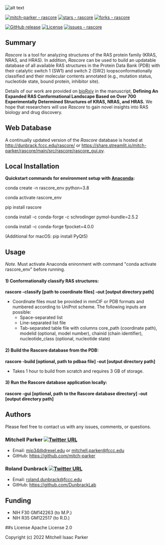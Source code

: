 ![alt text](https://github.com/mitch-parker/rascore/blob/main/src/rascore/util/data/rascore_logo.png)

<a href="https://github.com/mitch-parker/rascore" title="Go to GitHub repo"><img src="https://img.shields.io/static/v1?label=mitch-parker&message=rascore&color=e78ac3&logo=github" alt="mitch-parker - rascore"></a>
<a href="https://github.com/mitch-parker/rascore"><img src="https://img.shields.io/github/stars/mitch-parker/rascore?style=social" alt="stars - rascore"></a>
<a href="https://github.com/mitch-parker/rascore"><img src="https://img.shields.io/github/forks/mitch-parker/rascore?style=social" alt="forks - rascore"></a>

</div>

<a href="https://github.com/mitch-parker/rascore/releases/"><img src="https://img.shields.io/github/release/mitch-parker/rascore?include_prereleases=&sort=semver&color=e78ac3" alt="GitHub release"></a>
<a href="#license"><img src="https://img.shields.io/badge/License-Apache_2.0-e78ac3" alt="License"></a>
<a href="https://github.com/mitch-parker/rascore/issues"><img src="https://img.shields.io/github/issues/mitch-parker/rascore" alt="issues - rascore"></a>

## Summary

*Rascore* is a tool for analyzing structures of the RAS protein family (KRAS, NRAS, and HRAS). In addition, *Rascore* can be used to build an updatable database of all available RAS structures in the Protein Data Bank (PDB) with their catalytic switch 1 (SW1) and switch 2 (SW2) loopsconformationally classified and their 
molecular contents annotated (e.g., mutation status, nucleotide state, bound protein, inhibitor site). 

Details of our work are provided on [bioRxiv](https://www.biorxiv.org/content/10.1101/2022.02.02.478568v2) in the manuscript, **Defining An Expanded RAS Conformational Landscape Based on Over 700 Experimentally Determined Structures of KRAS, NRAS, and HRAS.** We hope that researchers will use *Rascore* to gain novel insights into RAS biology and drug discovery. 

## Web Database

A continually updated version of the *Rascore* database is hosted at http://dunbrack.fccc.edu/rascore/ or https://share.streamlit.io/mitch-parker/rascore/main/src/rascore/rascore_gui.py.

## Local Installation

**Quickstart commands for environment setup with [Anaconda](https://www.anaconda.com/products/individual):**

conda create -n rascore_env python=3.8

conda activate rascore_env

pip install rascore 

conda install -c conda-forge -c schrodinger pymol-bundle=2.5.2

conda install -c conda-forge fpocket=4.0.0

(Additional for macOS: pip install PyQt5)

## Usage

*Note.* Must activate Anaconda enironment with command "conda activate rascore_env" before running.

#### 1) Conformationally classify RAS structures:

**rascore -classify [path to coordinate files] -out [output directory path]**

- Coordinate files must be provided in mmCIF or PDB formats and numbered according to UniProt scheme. The following inputs are possible: 
    - Space-separated list
    - Line-separated list file
    - Tab-separated table file with columns core_path (coordinate path), modelid (optional, model number), chainid (chain identifier), nucleotide_class (optional, nucleotide state)

#### 2) Build the Rascore database from the PDB:

**rascore -build [optional, path to pdbaa file] -out [output directory path]**

- Takes 1 hour to build from scratch and requires 3 GB of storage.

#### 3) Run the Rascore database application locally:

**rascore -gui [optional, path to the Rascore database directory] -out [output directory path]**

## Authors

Please feel free to contact us with any issues, comments, or questions.

### Mitchell Parker [![Twitter URL](https://img.shields.io/twitter/url/https/twitter.com/bukotsunikki.svg?style=social&label=Follow%20%40Mitch_P)](https://twitter.com/Mitch_P)

- Email: <mip34@drexel.edu> or <mitchell.parker@fccc.edu>
- GitHub: https://github.com/mitch-parker

### Roland Dunbrack [![Twitter URL](https://img.shields.io/twitter/url/https/twitter.com/bukotsunikki.svg?style=social&label=Follow%20%40RolandDunbrack)](https://twitter.com/RolandDunbrack)

- Email: <roland.dunbrack@fccc.edu>
- GitHub: https://github.com/DunbrackLab

## Funding

- NIH F30 GM142263 (to M.P.)
- NIH R35 GM122517 (to R.D.)

##s License
Apache License 2.0


Copyright (c) 2022 Mitchell Isaac Parker